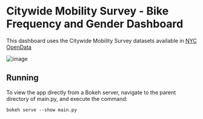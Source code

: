 
# Citywide Mobility Survey - Bike Frequency and Gender Dashboard

This dashboard uses the Citywide Mobility Survey datasets available in [NYC OpenData](https://data.cityofnewyork.us/browse?Data-Collection_Data-Collection=Citywide+Mobility+Survey)

![image](https://github.com/user-attachments/assets/539c4e64-ae61-4b00-ab57-6f33dc3159fc)


## Running

To view the app directly from a Bokeh server, navigate to the parent directory of main.py, and execute the command:

    bokeh serve --show main.py
